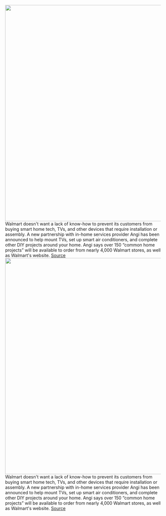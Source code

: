 <img src='https://cdn.vox-cdn.com/thumbor/01XVLGBFALxb51GQpqOhV7cw800=/0x0:2813x1889/1200x800/filters:focal(1182x720:1632x1170)/cdn.vox-cdn.com/uploads/chorus_image/image/70452747/1237800409.0.jpg' width='700px' /><br/>
Walmart doesn't want a lack of know-how to prevent its customers from buying smart home tech, TVs, and other devices that require installation or assembly. A new partnership with in-home services provider Angi has been announced to help mount TVs, set up smart air conditioners, and complete other DIY projects around your home. Angi says over 150 “common home projects” will be available to order from nearly 4,000 Walmart stores, as well as Walmart's website.
<a href='https://www.theverge.com/2022/1/31/22910194/walmart-angi-tech-installation-services'> Source <a/><img src='https://cdn.vox-cdn.com/thumbor/01XVLGBFALxb51GQpqOhV7cw800=/0x0:2813x1889/1200x800/filters:focal(1182x720:1632x1170)/cdn.vox-cdn.com/uploads/chorus_image/image/70452747/1237800409.0.jpg' width='700px' /><br/>
Walmart doesn't want a lack of know-how to prevent its customers from buying smart home tech, TVs, and other devices that require installation or assembly. A new partnership with in-home services provider Angi has been announced to help mount TVs, set up smart air conditioners, and complete other DIY projects around your home. Angi says over 150 “common home projects” will be available to order from nearly 4,000 Walmart stores, as well as Walmart's website.
<a href='https://www.theverge.com/2022/1/31/22910194/walmart-angi-tech-installation-services'> Source <a/>
